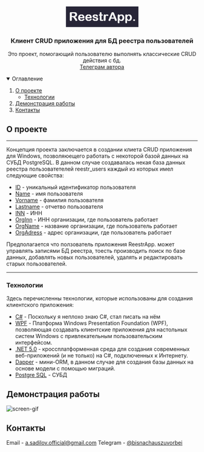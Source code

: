 <br />
<p align="center">
<img src="logo.PNG" alt="Logo" width="Auto" height="Auto">

  <h3 align="center">Клиент CRUD приложения для БД реестра пользователей</h3>

  <p align="center">
    Это проект, помогающий пользователю выполнять классические CRUD действия с бд.
    <br />
    <a href="https://t.me/bisnachauszuvorbei">Телеграм автора</a>
  </p>
</p>

<details open="open">
  <summary>Оглавление</summary>
  <ol>
    <li>
      <a href="#О проекте">О проекте</a>
      <ul>
        <li><a href="#Технологии">Технологии</a></li>
      </ul>
    </li>
    <li><a href="#Демонстрация работы">Демонстрация работы</a></li>
    <li><a href="#Контакты">Контакты</a></li>
  </ol>
</details>

## О проекте

___
Концепция проекта заключается в создании клиета CRUD приложения для Windows, позволяюещего работать с некоторой базой данных на СУБД PostgreSQL. В данном случае создавалась некая база данных реестра пользоватетелей reestr_users
каждый из которых имел следующие  свойства:
* [ID]() - уникальный идентификатор пользователя
* [Name]() - имя пользователя
* [Vorname]() - фамилия пользователя	
* [Lastname]() - отчетво пользователя
* [INN]() - ИНН
* [OrgInn]() - ИНН организации, где пользователь работает
* [OrgName]() - название организации, где пользователь работает
* [OrgAdress]() - адрес организации, где пользователь работает

Предполагается что ползователь приложения ReestrApp. может управлять записями БД реестра, тоесть производить поиск по базе данных, добавлять новых пользователей, удалять и редактировать старых пользователей.
___

### Технологии

Здесь перечисленны технологии, которые использованы для создания
клиентского приложения:

* [C#]() - Поскольку я неплохо знаю C#, стал писать на нём 
* [WPF]() - Платформа Windows Presentation Foundation (WPF), позволяющая создавать клиентские приложения для настольных систем Windows с привлекательным пользовательским интерфейсом.
* [.NET 5.0]() - кроссплатформенная среда для создания современных веб-приложений (и не только) на С#, подключенных к Интернету.
* [Dapper]() - мини-ORM, в данном случае для создания базы данных на основе модели с помощью миграций.
* [Postgre SQL]() - СУБД



## Демонстрация работы


![screen-gif](./demo.gif)


## Контакты

Email - [a.sadilov.official@gmail.com](mailto:a.sadilov.official@gmail.com)
Telegram - [@bisnachauszuvorbei](https://t.me/bisnachauszuvorbei)
